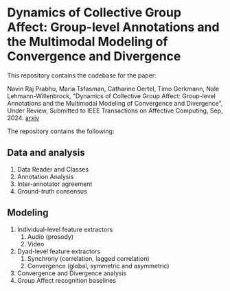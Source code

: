 # Dynamics of Collective Group Affect: Group-level Annotations and the Multimodal Modeling of Convergence and Divergence

This repository contains the codebase for the paper:

Navin Raj Prabhu, Maria Tsfasman, Catharine Oertel, Timo Gerkmann, Nale Lehmann-Willenbrock, "Dynamics of Collective Group Affect: Group-level Annotations and the Multimodal Modeling of Convergence and Divergence", Under Review, Submitted to  IEEE Transactions on Affective Computing, Sep, 2024. [arxiv](https://arxiv.org/abs/2409.08578)


The repository contains the following:

## Data and analysis

1. Data Reader and Classes
2. Annotation Analysis
3. Inter-annotator agreement
4. Ground-truth consensus


## Modeling

1. Individual-level feature extractors 
   1. Audio (prosody)
   2. Video
2. Dyad-level feature extractors
   1. Synchrony (correlation, lagged correlation)
   2. Convergence (global, symmetric and asymmetric)
2. Convergence and Divergence analysis
3. Group Affect recognition baselines
